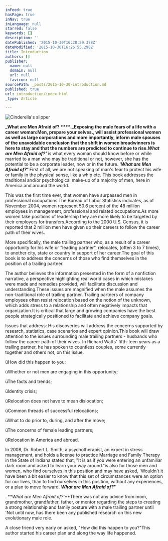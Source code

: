 ```yaml
---
inFeed: true
hasPage: true
inNav: true
inLanguage: null
starred: false
keywords: []
description: ''
datePublished: '2015-10-30T16:28:29.378Z'
dateModified: '2015-10-30T16:26:55.298Z'
title: Introduction
authors: []
publisher:
  name: null
  domain: null
  url: null
  favicon: null
sourcePath: _posts/2015-10-30-introduction.md
published: true
url: introduction/index.html
_type: Article

---
```

![Cinderella's slipper](https://the-grid-user-content.s3-us-west-2.amazonaws.com/052701d2-bd62-49f9-be81-531eb78a8484.png)

**_What are Men Afraid
of? _****_._Exposing the male fears of a life with a career woman:**Men, prepare your selves., will assist professional women as
well as large corporations and more importantly, inform male spouses of the
unavoidable conclusion that the shift in women breadwinners is here to stay and
that the numbers are predicted to continue to rise.**_What are Men Afraid of?'_** is what
every woman should know before or while married to a man who may be traditional
or not, however, she has the potential to be a corporate leader, now or in the
future. '**_What are Men Afraid of?'_**'First of all, we are not speaking of
man's fear to protect his wife or family in the physical sense, like a whip
etc. This book addresses the traditional and/or psychological make-up of a
majority of men, here in America and around the world.

This was the first time ever, that women have
surpassed men in professional occupations.The Bureau of Labor
Statistics indicates, as of November 2004, women represent 50.6 percent of the
48 million employees in management, professional and related occupations.As more women take
positions of leadership they are more likely to be targeted by their employers
for transfers.According to the 2000 U.S. Census, it
is reported that 2 million men have given up their careers to follow the career
path of their wives.

More specifically, the male
trailing partner who, as a result of a career opportunity for his wife or
"leading partner", relocates, (often 3 to 7 times), to another city, state or
country in support of her career.The goal of this book is to address the
concerns of those who find themselves in the position of a trailing
partner.

The author believes the information presented
in the form of a nonfiction narrative, a perspective highlighting real world
cases in which mistakes were made and remedies provided, will facilitate
discussion and understanding.These issues are magnified
when the male assumes the non-traditional role of trailing partner. Trailing partners
of company employees often resist relocation based on the notion of the
unknown, which adds stress to a relationship and often negatively impacts that
organization.It is critical that large and growing
companies have the best people strategically positioned to facilitate and
achieve company goals.

Issues that address: His discoveries will address
the concerns supported by research, statistics, case scenarios and expert
opinion.This book will draw attention to the
issues surrounding male trailing partners - husbands who follow the career path
of their wives. In Richard Watts' fifth-teen years as a trailing partner, he
has spoken to countless couples, some currently together and others not, on
this issue.

üHow
did this happen to you;

üWhether
or not men are engaging in this opportunity; 

üThe
facts and trends; 

üIdentity
crisis; 

üRelocation
does not have to mean dislocation; 

üCommon
threads of successful relocations; 

üWhat
to do prior to, during, and after the move; 

üThe
concerns of female leading partners; 

üRelocation
in America and abroad. 

In 2008, Dr. Robert L.
Smith, a psychotherapist, an expert in stress management, and holds a license
to practice Marriage and Family Therapy in the State of Indiana stated that,
"It is as if you were entering an unfamiliar dark room and asked to learn your
way around."is also for those men and women, who find
ourselves in this position and may have asked, 'Wouldn't it have been a bit
easier to know that this set of circumstances were an option for our lives,
than to find ourselves in this position, without any experiences, or a plan to
move forward. **_What are Men Afraid of?'_**'

. **_What
are Men Afraid of?'_**There was not any advice from mom,
grandmother, grandfather, father, or mentor regarding the steps to creating a
strong relationship and family posture with a male trailing partner until 'Not until now, has there been any
published research on this new evolutionary male role.

A close friend very early on asked, "How did
this happen to you?"This
author started his career plan and along the way life happened.